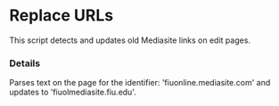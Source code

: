 # Replace URLs

This script detects and updates old Mediasite links on edit pages.

### Details

Parses text on the page for the identifier: 'fiuonline.mediasite.com' and updates to 'fiuolmediasite.fiu.edu'.
